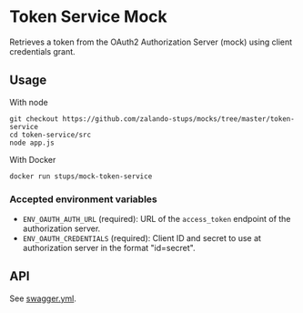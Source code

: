 # Token Service Mock

Retrieves a token from the OAuth2 Authorization Server (mock) using client credentials grant.

## Usage

With node

    git checkout https://github.com/zalando-stups/mocks/tree/master/token-service
    cd token-service/src
    node app.js

With Docker

    docker run stups/mock-token-service

### Accepted environment variables

* `ENV_OAUTH_AUTH_URL` (required): URL of the `access_token` endpoint of the authorization server.
* `ENV_OAUTH_CREDENTIALS` (required): Client ID and secret to use at authorization server in the format "id=secret".

## API

See [swagger.yml](swagger.yml).